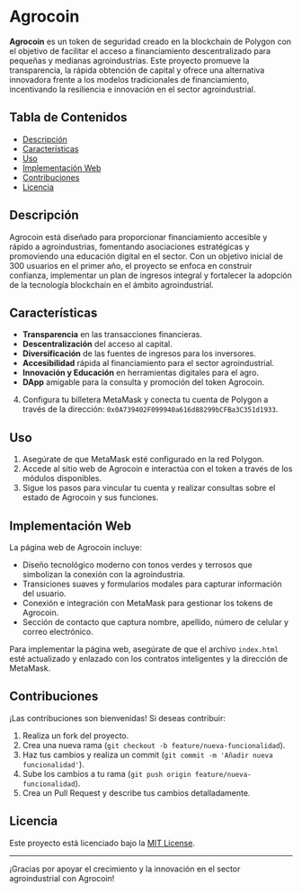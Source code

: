 
# Agrocoin

**Agrocoin** es un token de seguridad creado en la blockchain de Polygon con el objetivo de facilitar el acceso a financiamiento descentralizado para pequeñas y medianas agroindustrias. Este proyecto promueve la transparencia, la rápida obtención de capital y ofrece una alternativa innovadora frente a los modelos tradicionales de financiamiento, incentivando la resiliencia e innovación en el sector agroindustrial.

## Tabla de Contenidos

- [Descripción](#descripción)
- [Características](#características)
- [Uso](#uso)
- [Implementación Web](#implementación-web)
- [Contribuciones](#contribuciones)
- [Licencia](#licencia)

## Descripción

Agrocoin está diseñado para proporcionar financiamiento accesible y rápido a agroindustrias, fomentando asociaciones estratégicas y promoviendo una educación digital en el sector. Con un objetivo inicial de 300 usuarios en el primer año, el proyecto se enfoca en construir confianza, implementar un plan de ingresos integral y fortalecer la adopción de la tecnología blockchain en el ámbito agroindustrial.

## Características

- **Transparencia** en las transacciones financieras.
- **Descentralización** del acceso al capital.
- **Diversificación** de las fuentes de ingresos para los inversores.
- **Accesibilidad** rápida al financiamiento para el sector agroindustrial.
- **Innovación y Educación** en herramientas digitales para el agro.
- **DApp** amigable para la consulta y promoción del token Agrocoin.


4. Configura tu billetera MetaMask y conecta tu cuenta de Polygon a través de la dirección: `0x0A739402F099940a616d88299bCFBa3C351d1933`.

## Uso

1. Asegúrate de que MetaMask esté configurado en la red Polygon.
2. Accede al sitio web de Agrocoin e interactúa con el token a través de los módulos disponibles.
3. Sigue los pasos para vincular tu cuenta y realizar consultas sobre el estado de Agrocoin y sus funciones.

## Implementación Web

La página web de Agrocoin incluye:

- Diseño tecnológico moderno con tonos verdes y terrosos que simbolizan la conexión con la agroindustria.
- Transiciones suaves y formularios modales para capturar información del usuario.
- Conexión e integración con MetaMask para gestionar los tokens de Agrocoin.
- Sección de contacto que captura nombre, apellido, número de celular y correo electrónico.

Para implementar la página web, asegúrate de que el archivo `index.html` esté actualizado y enlazado con los contratos inteligentes y la dirección de MetaMask.

## Contribuciones

¡Las contribuciones son bienvenidas! Si deseas contribuir:

1. Realiza un fork del proyecto.
2. Crea una nueva rama (`git checkout -b feature/nueva-funcionalidad`).
3. Haz tus cambios y realiza un commit (`git commit -m 'Añadir nueva funcionalidad'`).
4. Sube los cambios a tu rama (`git push origin feature/nueva-funcionalidad`).
5. Crea un Pull Request y describe tus cambios detalladamente.

## Licencia

Este proyecto está licenciado bajo la [MIT License](LICENSE).

---

¡Gracias por apoyar el crecimiento y la innovación en el sector agroindustrial con Agrocoin!
